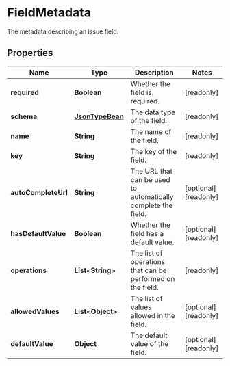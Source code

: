 

# FieldMetadata

The metadata describing an issue field.
## Properties

Name | Type | Description | Notes
------------ | ------------- | ------------- | -------------
**required** | **Boolean** | Whether the field is required. |  [readonly]
**schema** | [**JsonTypeBean**](JsonTypeBean.md) | The data type of the field. |  [readonly]
**name** | **String** | The name of the field. |  [readonly]
**key** | **String** | The key of the field. |  [readonly]
**autoCompleteUrl** | **String** | The URL that can be used to automatically complete the field. |  [optional] [readonly]
**hasDefaultValue** | **Boolean** | Whether the field has a default value. |  [optional] [readonly]
**operations** | **List&lt;String&gt;** | The list of operations that can be performed on the field. |  [readonly]
**allowedValues** | **List&lt;Object&gt;** | The list of values allowed in the field. |  [optional] [readonly]
**defaultValue** | **Object** | The default value of the field. |  [optional] [readonly]




